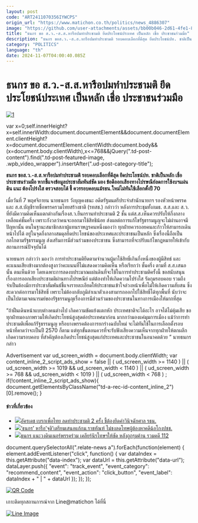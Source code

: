 ```yaml
---
layout: post
code: "ART2411070356IYWCPS"
origin_url: "https://www.matichon.co.th/politics/news_4886307"
image: "https://github.com/user-attachments/assets/bb00b046-2d61-4fe1-88f8-1dc4becaf93b"
title: "ธนกร ขอ ส.ว.-ส.ส.หารือปมทำประชามติ ยึดประโยชน์ประเทศ เป็นหลัก เชื่อ ประชาชนร่วมมือ"
description: "ธนกร ขอส.ว.-ส.ส.หารือปมทำประชามติ รอบคอบเลือกที่ดีสุด ยึดประโยชน์ปท. ชาติเป็นหลัก เชื่อ ประชาชนร่วมมือ หากชี้แจงข้อมูลประชาสัมพันธ์ชัด มอง"
category: "POLITICS"
language: "th"
date: 2024-11-07T04:00:40.085Z
---
```


# ธนกร ขอ ส.ว.-ส.ส.หารือปมทำประชามติ ยึดประโยชน์ประเทศ เป็นหลัก เชื่อ ประชาชนร่วมมือ

[![](https://www.matichon.co.th/wp-content/uploads/2024/11/1-81.jpg "1")](https://www.matichon.co.th/wp-content/uploads/2024/11/1-81.jpg)

var x=0;self.innerHeight?x=self.innerWidth:document.documentElement&&document.documentElement.clientHeight?x=document.documentElement.clientWidth:document.body&&(x=document.body.clientWidth),x<=768&&jQuery(".td-post-content").find(".td-post-featured-image, .wpb\_video\_wrapper").insertAfter(".ud-post-category-title");

**ธนกร ขอส.ว.-ส.ส.หารือปมทำประชามติ รอบคอบเลือกที่ดีสุด ยึดประโยชน์ปท. ชาติเป็นหลัก เชื่อ ประชาชนร่วมมือ หากชี้แจงข้อมูลประชาสัมพันธ์ชัด มอง ข้อดีออกเสียงทางไปรษณีย์ลดการใช้งบฯแผ่นดิน แนะ ต้องโปร่งใส ตรวจสอบได้ ชี้ ควรรอบคอบแม้รธน.ใหม่ไม่ทันใช้เลือกตั้งปี 70**

เมื่อวันที่ 7 พฤศจิกายน นายธนกร วังบุญคงชนะ อดีตรัฐมนตรีประจำสำนักนายกฯ รองหัวหน้าพรรคและ ส.ส.บัญชีรายชื่อพรรครวมไทยสร้างชาติ (รทสช.) กล่าวว่า หลังการประชุมทั้งกมธ. ส.ส.และ ส.ว. ที่ยังมีความคิดเห็นแตกต่างกันเรื่องส.ว.ยืนกรานทำประชามติ 2 ชั้น แต่ส.ส.เห็นควรปรับให้กึ่งกลางเหลือแค่ชั้นครึ่ง เพราะกังวลว่าคนจะออกมาใช้สิทธิน้อย ส่งผลต่อการแก้ไขรัฐธรรมนูญจะไม่ผ่านอาจมีปัญหานั้น ตนในฐานะสมาชิกสภาผู้แทนราษฎรคนหนึ่งมองว่า ทุกฝ่ายควรถอยคนละก้าวให้สามารถเดินหน้าไปได้ อยู่ในจุดกึ่งกลางสมดุลยึดประโยชน์ของประเทศและประชาชนเป็นหลัก ซึ่งเรื่องนี้ถือเป็นกลไกตามรัฐธรรมนูญ ส่งเสริมการมีส่วนร่วมของประชาชน ซึ่งสามารถที่จะปรับแก้ไขกฎหมายให้เข้ากับสถานการณ์ปัจจุบันได้

นายธนกร กล่าวว่า มองว่า การทำประชามติยึดตามจำนวนผู้มาใช้สิทธิ์เกินกึ่งหนึ่งของผู้มีสิทธ์ และคะแนนเสียงข้างมากต้องสูงกว่าคะแนนที่ไม่แสดงความคิดเห็น หรือเรียกว่า ชั้นครึ่ง ตามที่ ส.ส.เสนอนั้น ตนเห็นด้วย โดยเฉพาะการลดงบประมาณแผ่นดินที่จะใช้ในการทำประชามติครั้งนี้ ขอสนับสนุนเรื่องการออกเสียงประชามติผ่านทางไปรษณีย์ แต่ต้องทำให้เกิดความโปร่งใส รัดกุมรอบคอบ รวมถึงจำเป็นต้องมีการประชาสัมพันธ์ชี้แจงรายละเอียดให้ประชาชนเข้าใจล่วงหน้าเพื่อไม่ให้เกิดความสับสน ซึ่งสะดวกต่อการมาใช้สิทธิ์ เพราะไม่ต้องกลับภูมิลำเนาตัวเองสามารถออกไปใช้สิทธิ์ได้ทุกพื้นที่ นับว่าจะเป็นไปตามเจตนารมย์ของรัฐธรรมนูญเรื่องการมีส่วนร่วมของประชาชนในทางการเมืองให้มากที่สุด

“ถ้าฝืนเดินหน้าแบบต่างคนต่างไป เกิดความขัดแย้งแตกหัก ประเทศชาติจะได้อะไร อาจได้ไม่คุ้มเสีย ขอทุกฝ่ายมองภาพรวมให้เกิดประโยชน์สูงสุดต่อประเทศมาก่อน มากกว่ามองแค่มุมการเมือง แม้ว่าการทำประชามติเพื่อแก้รัฐธรรมนูญ หรือบางพรรคต้องการยกร่างฉบับใหม่ จะไม่ทันใช้ในการเลือกตั้งรอบหน้าที่คาดว่าจะเป็นปี 2570 ก็ตาม แต่ทุกขั้นตอนควรที่จะรับฟังเสียงความเห็นจากทุกฝ่ายให้ตกผลึก เกิดความรอบคอบ ที่สำคัญต้องเกิดประโยชน์สูงสุดแก่ประเทศและประชาชนในอนาคตด้วย ” นายธนกร กล่าว

Advertisement var ud\_screen\_width = document.body.clientWidth; var content\_inline\_2\_script\_ads\_show = false || ( ud\_screen\_width >= 1140 ) || ( ud\_screen\_width >= 1019 && ud\_screen\_width < 1140 ) || ( ud\_screen\_width >= 768 && ud\_screen\_width < 1019 ) || ( ud\_screen\_width < 768 ) ; if(!content\_inline\_2\_script\_ads\_show){ document.getElementsByClassName("td-a-rec-id-content\_inline\_2")\[0\].remove(); }

#### ข่าวที่เกี่ยวข้อง

*   [![](https://www.matichon.co.th/wp-content/uploads/2024/11/465276269_3930089970561247_2018612204273288679_n2.jpg)อัครเดช เบรกเพื่อไทย ลดทําประชามติ 2 ครั้ง ชี้ต้องยึดคําวินิจฉัยศาล รธน.](https://www.matichon.co.th/politics/news_4879754)
*   [![](https://www.matichon.co.th/wp-content/uploads/2024/10/S__20799756.jpg)‘ธนกร’ หารือ’จุติ’เตรียมเสนอแก้กม.ราชทัณฑ์ ไม่ชงลดโทษผู้ต้องหาคดีฉ้อโกงปชช.](https://www.matichon.co.th/news-monitor/news_4874990)
*   [![](https://www.matichon.co.th/wp-content/uploads/2024/10/dinner1-1.jpg)ธนกร แนะวงดินเนอร์พรรคร่วม เคลียร์นิรโทษฯให้ชัด หลังถูกรุมค้าน รวมคดี 112](https://www.matichon.co.th/politics/news_4854177)

document.querySelectorAll(".relate-news a").forEach(function(element) { element.addEventListener("click", function() { var dataIndex = this.getAttribute("data-index"); var dataUrl = this.getAttribute("data-url"); dataLayer.push({ "event": "track\_event", "event\_category": "recommend\_content", "event\_action": "click\_button", "event\_label": dataIndex + " | " + dataUrl }); }); });

[![QR Code](https://www.matichon.co.th/wp-content/uploads/2023/07/wob1371z.jpg)](https://lin.ee/ht0nDxX)

เกาะติดทุกสถานการณ์จาก Line@matichon ได้ที่นี่

[![Line Image](https://www.matichon.co.th/wp-content/uploads/2023/07/th.png)](https://lin.ee/ht0nDxX)